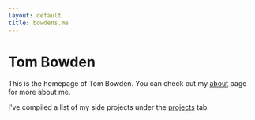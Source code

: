 ```yaml
---
layout: default
title: bowdens.me
---
```

# Tom Bowden

This is the homepage of Tom Bowden. You can check out my [about](about) page for more about me.

I've compiled a list of my side projects under the [projects](projects) tab.
